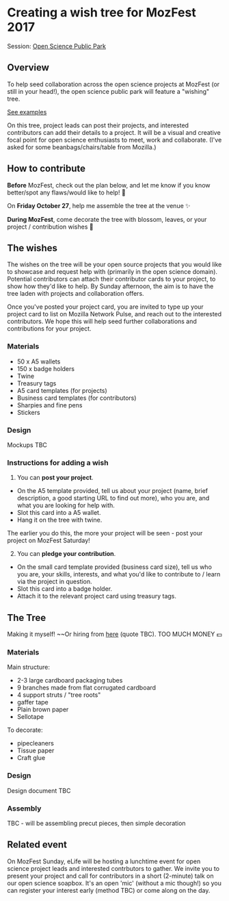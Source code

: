 # Creating a wish tree for MozFest 2017 

Session: [Open Science Public Park](https://github.com/MozillaFoundation/mozfest-program-2017/issues/574)

## Overview

To help seed collaboration across the open science projects at MozFest (or still in your head!), the open science public park will feature a "wishing" tree.

[See examples](https://www.google.co.uk/search?q=wishing+tree&source=lnms&tbm=isch&sa=X&ved=0ahUKEwi338zEjrHWAhXnD8AKHbRSB8MQ_AUICygC&biw=1867&bih=916)

On this tree, project leads can post their projects, and interested contributors can add their details to a project. It will be a visual and creative focal point for open science enthusiasts to meet, work and collaborate. (I've asked for some beanbags/chairs/table from Mozilla.)

## How to contribute

**Before** MozFest, check out the plan below, and let me know if you know better/spot any flaws/would like to help! :hugs:

On **Friday October 27**, help me assemble the tree at the venue :sparkles:

**During MozFest**, come decorate the tree with blossom, leaves, or your project / contribution wishes :tada:

## The wishes

The wishes on the tree will be your open source projects that you would like to showcase and request help with (primarily in the open science domain). Potential contributors can attach their contributor cards to your project, to show how they'd like to help. By Sunday afternoon, the aim is to have the tree laden with projects and collaboration offers.

Once you've posted your project card, you are invited to type up your project card to list on Mozilla Network Pulse, and reach out to the interested contributors. We hope this will help seed further collaborations and contributions for your project.

### Materials

* 50 x A5 wallets
* 150 x badge holders
* Twine
* Treasury tags
* A5 card templates (for projects)
* Business card templates (for contributors)
* Sharpies and fine pens
* Stickers

### Design

Mockups TBC

### Instructions for adding a wish

1. You can **post your project**.

* On the A5 template provided, tell us about your project (name, brief description, a good starting URL to find out more), who you are, and what you are looking for help with.
* Slot this card into a A5 wallet.
* Hang it on the tree with twine.

The earlier you do this, the more your project will be seen - post your project on MozFest Saturday!

2. You can **pledge your contribution**.

* On the small card template provided (business card size), tell us who you are, your skills, interests, and what you'd like to contribute to / learn via the project in question.
* Slot this card into a badge holder.
* Attach it to the relevant project card using treasury tags.

## The Tree

Making it myself! ~~Or hiring from [here](http://www.palmbrokers.com/catalogue/fibreglass-trees-for-hire/cartoon-style-fibreglass-tree) (quote TBC). TOO MUCH MONEY :dollar:

### Materials

Main structure:
* 2-3 large cardboard packaging tubes
* 9 branches made from flat corrugated cardboard
* 4 support struts / "tree roots"
* gaffer tape
* Plain brown paper
* Sellotape

To decorate:

* pipecleaners
* Tissue paper
* Craft glue

### Design

Design document TBC

### Assembly

TBC - will be assembling precut pieces, then simple decoration

## Related event

On MozFest Sunday, eLife will be hosting a lunchtime event for open science project leads and interested contrbutors to gather. We invite you to present your project and call for contributors in a short (2-minute) talk on our open science soapbox. It's an open 'mic' (without a mic though!) so you can register your interest early (method TBC) or come along on the day.
